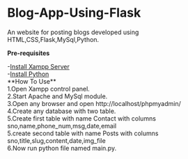 # Blog-App-Using-Flask
An website for posting blogs developed using HTML,CSS,Flask,MySql,Python.

 **Pre-requisites**
 <HTML>
 -<a href="https://www.apachefriends.org/xampp-files/7.4.8/xampp-windows-x64-7.4.8-0-VC15-installer.exe">Install Xampp Server</a><br>
 -<a href="https://www.python.org/ftp/python/3.8.4/python-3.8.4.exe">Install Python</a><br>
 </HTML>
 **How To Use**
 <br>
 1.Open Xampp control panel.<br>
 2.Start Apache and MySql module.<br>
 3.Open any browser and open http://localhost/phpmyadmin/<br>
 4.Create any database with two table.<br>
 5.Create first table with name Contact with columns sno,name,phone_num,msg,date,email<br>
 5.create second table with name Posts with columns sno,title,slug,content,date,img_file<br>
 6.Now run python file named main.py.<br>
